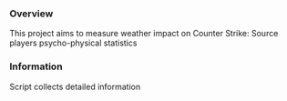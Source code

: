### Overview
This project aims to measure weather impact on Counter Strike: Source players psycho-physical statistics
### Information
Script collects detailed information 
